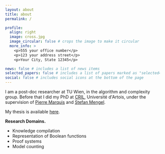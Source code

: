 ```yaml
---
layout: about
title: about
permalink: /

profile:
  align: right
  image: cross.jpg
  image_circular: false # crops the image to make it circular
  more_info: >
    <p>555 your office number</p>
    <p>123 your address street</p>
    <p>Your City, State 12345</p>

news: false # includes a list of news items
selected_papers: false # includes a list of papers marked as "selected={true}"
social: false # includes social icons at the bottom of the page
---
```

I am a post-doc researcher at TU Wien, in the algorithm and complexity group. Before that I did my PhD at <a href="https://www.cril.univ-artois.fr/">CRIL</a>, Université d'Artois, under the supervision of <a href="https://www.cril.fr/~marquis/">Pierre Marquis</a> and <a href="https://www.cril.fr/~mengel/">Stefan Mengel</a>.

My thesis is available <a href="../assets/pdf/thesis_deColnet.pdf">here</a>.

<b>Research Domains.</b>
<ul>
<li>Knowledge compilation</li>
<li>Representation of Boolean functions</li>
<li>Proof systems</li>
<li>Model counting</li>
</ul>

